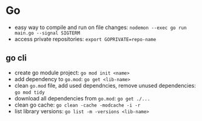 # Go

* easy way to compile and run on file changes: `nodemon --exec go run main.go --signal SIGTERM`
* access private repositories: `export GOPRIVATE=repo-name`

## go cli

* create go module project: `go mod init <name>`
* add dependency to `go.mod`: `go get <lib-name>`
* clean `go.mod` file, add used dependncies, remove unused dependencies:
`go mod tidy`
* download all dependencies from  `go.mod`: `go get ./...` 
* clean go cache: `go clean -cache -modcache -i -r`
* list library versions: `go list -m -versions <lib-name>`